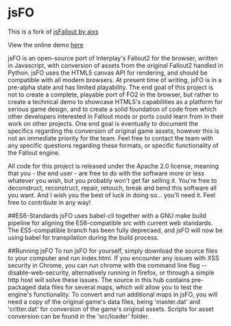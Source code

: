 # jsFO

This is a fork of [jsFallout by ajxs](https://github.com/ajxs/jsFO)

View the online demo [here](https://angelrealms.github.io/jsFO/)

jsFO is an open-source port of Interplay's Fallout2 for the browser, written in Javascript, with conversion of assets from the original Fallout2 handled in Python.
jsFO uses the HTML5 canvas API for rendering, and should be compatible with all modern browsers.
At present time of writing, jsFO is in a pre-alpha state and has limited playability.
The end goal of this project is not to create a complete, playable port of FO2 in the browser, but rather to create a technical demo to showcase HTML5's capabilities as a platform for serious game design, and to create a solid foundation of code from which other developers interested in Fallout mods or ports could learn from in their work on other projects.
One end goal is eventually to document the specifics regarding the conversion of original game assets, however this is not an immediate priority for the team. Feel free to contact the team with any specific questions regarding these formats, or specific functionality of the Fallout engine.

All code for this project is released under the Apache 2.0 license, meaning that you - the end user - are free to do with the software more or less whatever you wish, but you probably won't get far selling it. You're free to deconstruct, reconstruct, repair, retouch, break and bend this software all you want. And I wish you the best of luck in doing so... you'll need it. Feel free to contribute in any way!

##ES6-Standards
jsFO uses babel-cli together with a GNU make build pipeline for aligning the ES6-compatible src with current web standards. The ES5-compatible branch has been fully deprecaed, and jsFO will now be using babel for transpilation during the build process.

##Running jsFO
To run jsFO for yourself, simply download the source files to your computer and run index.html. If you encounter any issues with XSS security in Chrome, you can run chrome with the command line flag --disable-web-security, alternatively running in firefox, or through a simple http host will solve these issues.
The source in this hub contains pre-packaged data files for several maps, which will allow you to test the engine's functionality. To convert and run additional maps in jsFO, you will need a copy of the original game's data files, being 'master.dat' and 'critter.dat' for conversion of the game's original assets.
Scripts for asset conversion can be found in the 'src/loader' folder.
